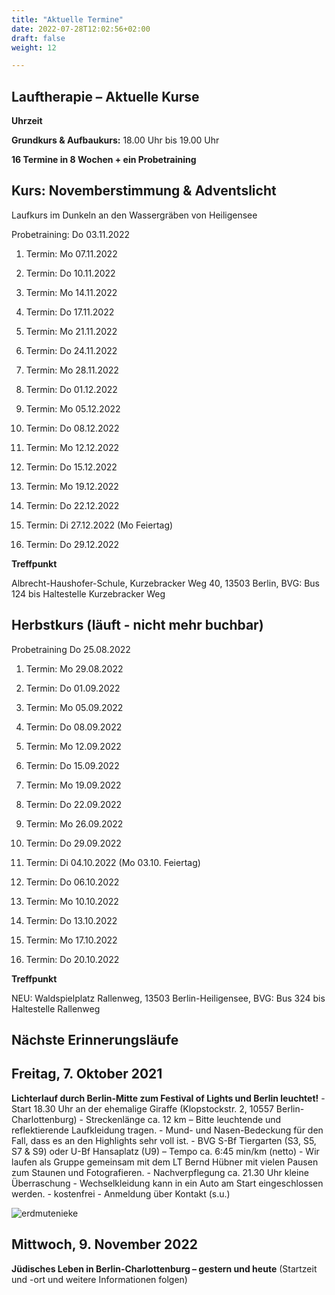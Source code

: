 ```yaml
---
title: "Aktuelle Termine"
date: 2022-07-28T12:02:56+02:00
draft: false
weight: 12

---
```



## Lauftherapie – Aktuelle Kurse 

__Uhrzeit__ 

__Grundkurs & Aufbaukurs:__ 18.00 Uhr bis 19.00 Uhr


__16 Termine in 8 Wochen + ein Probetraining__

## Kurs: Novemberstimmung & Adventslicht

Laufkurs im Dunkeln an den Wassergräben von Heiligensee 
 
Probetraining: Do 03.11.2022

1. Termin: Mo 07.11.2022

2. Termin: Do 10.11.2022

3. Termin: Mo 14.11.2022

4. Termin: Do 17.11.2022

5. Termin: Mo 21.11.2022

6. Termin: Do 24.11.2022

7. Termin: Mo 28.11.2022

8. Termin: Do 01.12.2022

9. Termin: Mo 05.12.2022

10. Termin: Do 08.12.2022

11. Termin: Mo 12.12.2022

12. Termin: Do 15.12.2022

13. Termin: Mo 19.12.2022

14. Termin: Do 22.12.2022

15. Termin: Di 27.12.2022 (Mo Feiertag)

16. Termin: Do 29.12.2022


__Treffpunkt__

Albrecht-Haushofer-Schule, Kurzebracker Weg 40, 13503 Berlin, 
BVG: Bus 124 bis Haltestelle Kurzebracker Weg

## Herbstkurs (läuft - nicht mehr buchbar)


Probetraining Do 25.08.2022 

1. Termin: 
Mo 
29.08.2022

2. Termin:
Do 
01.09.2022

3. Termin:
Mo
05.09.2022

4. Termin:
Do
08.09.2022

5. Termin:
Mo
12.09.2022

6. Termin:
Do
15.09.2022

7. Termin:
Mo
19.09.2022

8. Termin:
Do
22.09.2022

9. Termin:
Mo
26.09.2022

10. Termin:
Do 
29.09.2022

11. Termin:
Di
04.10.2022
(Mo 03.10. Feiertag)

12. Termin:
Do 
06.10.2022

13. Termin:
Mo
10.10.2022

14. Termin:
Do
13.10.2022

15. Termin:
Mo
17.10.2022

16. Termin:
Do
20.10.2022


__Treffpunkt__

NEU: Waldspielplatz Rallenweg, 13503 Berlin-Heiligensee,
BVG: Bus 324 bis Haltestelle Rallenweg 


## Nächste Erinnerungsläufe 

## Freitag, 7. Oktober 2021

__Lichterlauf durch Berlin-Mitte zum Festival of Lights und Berlin leuchtet!__ - Start 18.30 Uhr an der ehemalige Giraffe (Klopstockstr. 2, 10557 Berlin-Charlottenburg) - Streckenlänge ca. 12 km – Bitte leuchtende und reflektierende Laufkleidung tragen. - Mund- und Nasen-Bedeckung für den Fall, dass es an den Highlights sehr voll ist. - BVG S-Bf Tiergarten (S3, S5, S7 & S9) oder U-Bf Hansaplatz (U9) – Tempo ca. 6:45 min/km (netto) - Wir laufen als Gruppe gemeinsam mit dem LT Bernd Hübner mit vielen Pausen zum Staunen und Fotografieren. - Nachverpflegung ca. 21.30 Uhr kleine Überraschung - Wechselkleidung kann in ein Auto am Start eingeschlossen werden. - kostenfrei - Anmeldung über Kontakt (s.u.)

![erdmutenieke](/Brandenburger.jpg)


## Mittwoch, 9. November 2022 

__Jüdisches Leben in Berlin-Charlottenburg – gestern und heute__ (Startzeit und -ort und weitere Informationen folgen)
